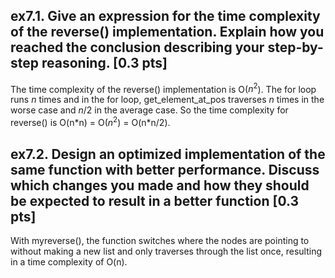 ## ex7.1. Give an expression for the time complexity of the reverse() implementation. Explain how you reached the conclusion describing your step-by-step reasoning. [0.3 pts]

The time complexity of the reverse() implementation is O($n^2$). The for loop runs $n$ times and in the for loop, get_element_at_pos traverses $n$ times in the worse case and $n/2$ in the average case. So the time complexity for reverse() is O(n\*n) = O($n^2$) = O(n\*n/2).

## ex7.2. Design an optimized implementation of the same function with better performance. Discuss which changes you made and how they should be expected to result in a better function [0.3 pts]

With myreverse(), the function switches where the nodes are pointing to without making a new list and only traverses through the list once, resulting in a time complexity of O(n).
